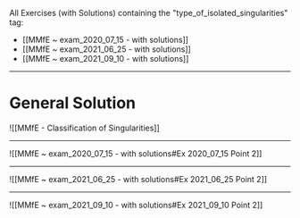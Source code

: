  
All Exercises (with Solutions) containing the "type_of_isolated_singularities" tag:
- [[MMfE ~ exam_2020_07_15 - with solutions]]
- [[MMfE ~ exam_2021_06_25 - with solutions]]
- [[MMfE ~ exam_2021_09_10 - with solutions]]

---
# General Solution
![[MMfE - Classification of Singularities]]

---
![[MMfE ~ exam_2020_07_15 - with solutions#Ex 2020_07_15 Point 2]]

---
![[MMfE ~ exam_2021_06_25 - with solutions#Ex 2021_06_25 Point 2]]

---
![[MMfE ~ exam_2021_09_10 - with solutions#Ex 2021_09_10 Point 2]]